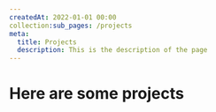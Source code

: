 ```yaml
---
createdAt: 2022-01-01 00:00
collection:sub_pages: /projects
meta:
  title: Projects
  description: This is the description of the page
---
```


# Here are some projects
